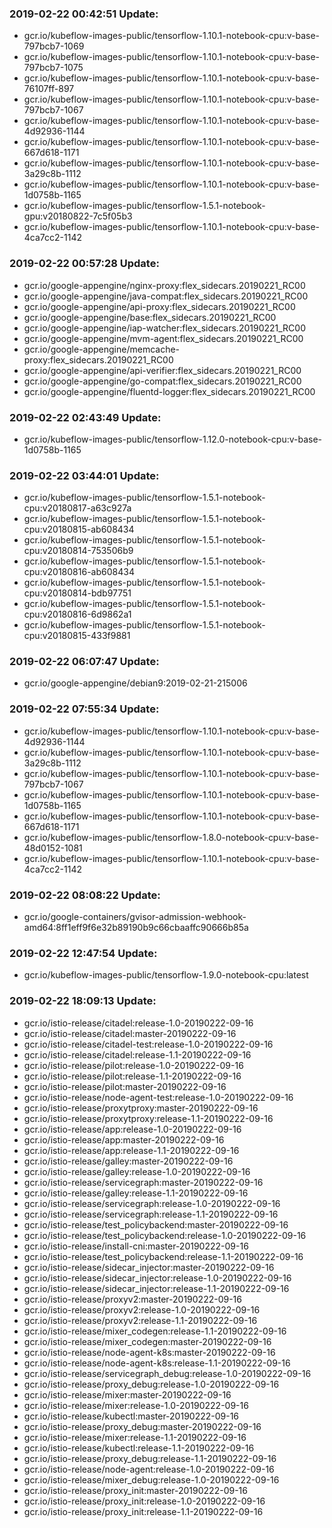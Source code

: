 ### 2019-02-22 00:42:51 Update:

- gcr.io/kubeflow-images-public/tensorflow-1.10.1-notebook-cpu:v-base-797bcb7-1069
- gcr.io/kubeflow-images-public/tensorflow-1.10.1-notebook-cpu:v-base-797bcb7-1075
- gcr.io/kubeflow-images-public/tensorflow-1.10.1-notebook-cpu:v-base-76107ff-897
- gcr.io/kubeflow-images-public/tensorflow-1.10.1-notebook-cpu:v-base-797bcb7-1067
- gcr.io/kubeflow-images-public/tensorflow-1.10.1-notebook-cpu:v-base-4d92936-1144
- gcr.io/kubeflow-images-public/tensorflow-1.10.1-notebook-cpu:v-base-667d618-1171
- gcr.io/kubeflow-images-public/tensorflow-1.10.1-notebook-cpu:v-base-3a29c8b-1112
- gcr.io/kubeflow-images-public/tensorflow-1.10.1-notebook-cpu:v-base-1d0758b-1165
- gcr.io/kubeflow-images-public/tensorflow-1.5.1-notebook-gpu:v20180822-7c5f05b3
- gcr.io/kubeflow-images-public/tensorflow-1.10.1-notebook-cpu:v-base-4ca7cc2-1142
### 2019-02-22 00:57:28 Update:

- gcr.io/google-appengine/nginx-proxy:flex_sidecars.20190221_RC00
- gcr.io/google-appengine/java-compat:flex_sidecars.20190221_RC00
- gcr.io/google-appengine/api-proxy:flex_sidecars.20190221_RC00
- gcr.io/google-appengine/base:flex_sidecars.20190221_RC00
- gcr.io/google-appengine/iap-watcher:flex_sidecars.20190221_RC00
- gcr.io/google-appengine/mvm-agent:flex_sidecars.20190221_RC00
- gcr.io/google-appengine/memcache-proxy:flex_sidecars.20190221_RC00
- gcr.io/google-appengine/api-verifier:flex_sidecars.20190221_RC00
- gcr.io/google-appengine/go-compat:flex_sidecars.20190221_RC00
- gcr.io/google-appengine/fluentd-logger:flex_sidecars.20190221_RC00
### 2019-02-22 02:43:49 Update:

- gcr.io/kubeflow-images-public/tensorflow-1.12.0-notebook-cpu:v-base-1d0758b-1165
### 2019-02-22 03:44:01 Update:

- gcr.io/kubeflow-images-public/tensorflow-1.5.1-notebook-cpu:v20180817-a63c927a
- gcr.io/kubeflow-images-public/tensorflow-1.5.1-notebook-cpu:v20180815-ab608434
- gcr.io/kubeflow-images-public/tensorflow-1.5.1-notebook-cpu:v20180814-753506b9
- gcr.io/kubeflow-images-public/tensorflow-1.5.1-notebook-cpu:v20180816-ab608434
- gcr.io/kubeflow-images-public/tensorflow-1.5.1-notebook-cpu:v20180814-bdb97751
- gcr.io/kubeflow-images-public/tensorflow-1.5.1-notebook-cpu:v20180816-6d9862a1
- gcr.io/kubeflow-images-public/tensorflow-1.5.1-notebook-cpu:v20180815-433f9881
### 2019-02-22 06:07:47 Update:

- gcr.io/google-appengine/debian9:2019-02-21-215006
### 2019-02-22 07:55:34 Update:

- gcr.io/kubeflow-images-public/tensorflow-1.10.1-notebook-cpu:v-base-4d92936-1144
- gcr.io/kubeflow-images-public/tensorflow-1.10.1-notebook-cpu:v-base-3a29c8b-1112
- gcr.io/kubeflow-images-public/tensorflow-1.10.1-notebook-cpu:v-base-797bcb7-1067
- gcr.io/kubeflow-images-public/tensorflow-1.10.1-notebook-cpu:v-base-1d0758b-1165
- gcr.io/kubeflow-images-public/tensorflow-1.10.1-notebook-cpu:v-base-667d618-1171
- gcr.io/kubeflow-images-public/tensorflow-1.8.0-notebook-cpu:v-base-48d0152-1081
- gcr.io/kubeflow-images-public/tensorflow-1.10.1-notebook-cpu:v-base-4ca7cc2-1142
### 2019-02-22 08:08:22 Update:

- gcr.io/google-containers/gvisor-admission-webhook-amd64:8ff1eff9f6e32b89190b9c66cbaaffc90666b85a
### 2019-02-22 12:47:54 Update:

- gcr.io/kubeflow-images-public/tensorflow-1.9.0-notebook-cpu:latest
### 2019-02-22 18:09:13 Update:

- gcr.io/istio-release/citadel:release-1.0-20190222-09-16
- gcr.io/istio-release/citadel:master-20190222-09-16
- gcr.io/istio-release/citadel-test:release-1.0-20190222-09-16
- gcr.io/istio-release/citadel:release-1.1-20190222-09-16
- gcr.io/istio-release/pilot:release-1.0-20190222-09-16
- gcr.io/istio-release/pilot:release-1.1-20190222-09-16
- gcr.io/istio-release/pilot:master-20190222-09-16
- gcr.io/istio-release/node-agent-test:release-1.0-20190222-09-16
- gcr.io/istio-release/proxytproxy:master-20190222-09-16
- gcr.io/istio-release/proxytproxy:release-1.1-20190222-09-16
- gcr.io/istio-release/app:release-1.0-20190222-09-16
- gcr.io/istio-release/app:master-20190222-09-16
- gcr.io/istio-release/app:release-1.1-20190222-09-16
- gcr.io/istio-release/galley:master-20190222-09-16
- gcr.io/istio-release/galley:release-1.0-20190222-09-16
- gcr.io/istio-release/servicegraph:master-20190222-09-16
- gcr.io/istio-release/galley:release-1.1-20190222-09-16
- gcr.io/istio-release/servicegraph:release-1.0-20190222-09-16
- gcr.io/istio-release/servicegraph:release-1.1-20190222-09-16
- gcr.io/istio-release/test_policybackend:master-20190222-09-16
- gcr.io/istio-release/test_policybackend:release-1.0-20190222-09-16
- gcr.io/istio-release/install-cni:master-20190222-09-16
- gcr.io/istio-release/test_policybackend:release-1.1-20190222-09-16
- gcr.io/istio-release/sidecar_injector:master-20190222-09-16
- gcr.io/istio-release/sidecar_injector:release-1.0-20190222-09-16
- gcr.io/istio-release/sidecar_injector:release-1.1-20190222-09-16
- gcr.io/istio-release/proxyv2:master-20190222-09-16
- gcr.io/istio-release/proxyv2:release-1.0-20190222-09-16
- gcr.io/istio-release/proxyv2:release-1.1-20190222-09-16
- gcr.io/istio-release/mixer_codegen:release-1.1-20190222-09-16
- gcr.io/istio-release/mixer_codegen:master-20190222-09-16
- gcr.io/istio-release/node-agent-k8s:master-20190222-09-16
- gcr.io/istio-release/node-agent-k8s:release-1.1-20190222-09-16
- gcr.io/istio-release/servicegraph_debug:release-1.0-20190222-09-16
- gcr.io/istio-release/proxy_debug:release-1.0-20190222-09-16
- gcr.io/istio-release/mixer:master-20190222-09-16
- gcr.io/istio-release/mixer:release-1.0-20190222-09-16
- gcr.io/istio-release/kubectl:master-20190222-09-16
- gcr.io/istio-release/proxy_debug:master-20190222-09-16
- gcr.io/istio-release/mixer:release-1.1-20190222-09-16
- gcr.io/istio-release/kubectl:release-1.1-20190222-09-16
- gcr.io/istio-release/proxy_debug:release-1.1-20190222-09-16
- gcr.io/istio-release/node-agent:release-1.0-20190222-09-16
- gcr.io/istio-release/mixer_debug:release-1.0-20190222-09-16
- gcr.io/istio-release/proxy_init:master-20190222-09-16
- gcr.io/istio-release/proxy_init:release-1.0-20190222-09-16
- gcr.io/istio-release/proxy_init:release-1.1-20190222-09-16
